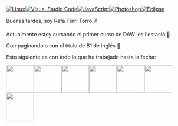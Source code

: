 [![Linux](https://svgshare.com/i/Zhy.svg)](https://svgshare.com/i/Zhy.svg)[![Visual Studio Code](https://img.shields.io/badge/--007ACC?logo=visual%20studio%20code&logoColor=ffffff)](https://code.visualstudio.com/)[![JavaScript](https://img.shields.io/badge/--F7DF1E?logo=javascript&logoColor=000)](https://www.javascript.com/)[![Photoshop](https://img.shields.io/badge/--31A8FF?logo=adobe%20photoshop&logoColor=000)](https://www.photoshop.com/)[![Eclipse](https://badgen.net/badge/icon/eclipse?icon=eclipse&label)](https://https://eclipse.org/)

Buenas tardes, soy Rafa Ferri Torró ✌️

Actualmente estoy cursando el primer curso de DAW ies l'estació 🏬

Compaginandolo con el título de B1 de inglés 🏴󠁧󠁢󠁥󠁮󠁧󠁿

Esto siguiente es con todo lo que he trabajado hasta la fecha:

<img src="https://raw.githubusercontent.com/jmnote/z-icons/master/svg/javascript.svg" width="75" height="75"><img src="https://raw.githubusercontent.com/jmnote/z-icons/master/svg/java.svg" width="75" height="75"><img src="https://raw.githubusercontent.com/jmnote/z-icons/master/svg/git.svg" width="75" height="75"><img src="https://raw.githubusercontent.com/jmnote/z-icons/master/svg/bootstrap.svg" width="75" height="75"><img src="https://raw.githubusercontent.com/jmnote/z-icons/master/svg/bash.svg" width="75" height="75"><img src="https://raw.githubusercontent.com/jmnote/z-icons/master/svg/php.svg" width="75" height="75"><img src="https://raw.githubusercontent.com/jmnote/z-icons/master/svg/python.svg" width="75" height="75">




